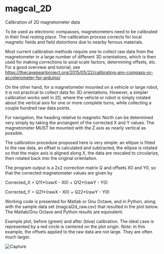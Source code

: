 # magcal_2D

Calibration of 2D magnetometer data

To be used as electronic compasses, magnetometers need to be calibrated in their final resting place. The calibration process corrects for local magnetic fields and field distortions due to nearby ferrous materials. 

Most current calibration methods require one to collect raw data from the magnetometer in a large number of different 3D orientations, which is then used for making corrections to axial scale factors, determining offsets, etc. For a good overview and tutorial, see https://thecavepearlproject.org/2015/05/22/calibrating-any-compass-or-accelerometer-for-arduino/

On the other hand, for a magnetometer mounted on a vehicle or large robot, it is not practical to collect data for 3D orientations. However, a simpler calibration works well in 2D, where the vehicle or robot is simply rotated about the vertical axis for one or more complete turns, while collecting a couple hundred raw data points.

For navigation, the heading relative to magnetic North can be determined very simply by taking the arctangent of the corrected X and Y values. The magnetometer MUST be mounted with the Z axis as nearly vertical as possible.

The calibration procedure proposed here is very simple: an ellipse is fitted to the raw data, an offset is calculated and subtracted, the ellipse is rotated so that the major axis is aligned along X, the data are rescaled to circularize, then rotated back into the original orientation.

The program output is a 2x2 correction matrix Q and offsets X0 and Y0, so that the corrected magnetometer values are given by

Corrected_X = Q11*(rawX - X0) + Q12*(rawY - Y0)

Corrected_Y = Q21*(rawX - X0) + Q22*(rawY - Y0)

Working code is presented for Matlab or Gnu Octave, and in Python, along with the sample data set (magcal2d_raw.csv) that resulted in the plot below. The Matlab/Gnu Octave and Python results are equivalent.

Example plot, before (green) and after (blue) calibration. The ideal case is represented by a red circle is centered on the plot origin. 
*Note*: in this example, the offsets applied to the raw data are not large. They are often much larger.

![Capture](https://github.com/user-attachments/assets/502518dc-815f-4863-ab2b-2b3e2e3286cd)

